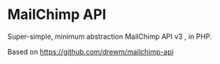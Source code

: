 MailChimp API
=============

Super-simple, minimum abstraction MailChimp API v3 , in PHP.

Based on https://github.com/drewm/mailchimp-api
